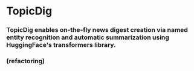 # TopicDig

### TopicDig enables on-the-fly news digest creation via named entity recognition and automatic summarization using HuggingFace's transformers library.

### (refactoring)
